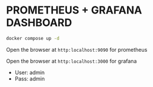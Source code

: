 #  PROMETHEUS + GRAFANA DASHBOARD


```bash
docker compose up -d
```


Open the browser at ```http:localhost:9090``` for prometheus

Open the browser at ```http:localhost:3000``` for grafana

- User: admin
- Pass: admin